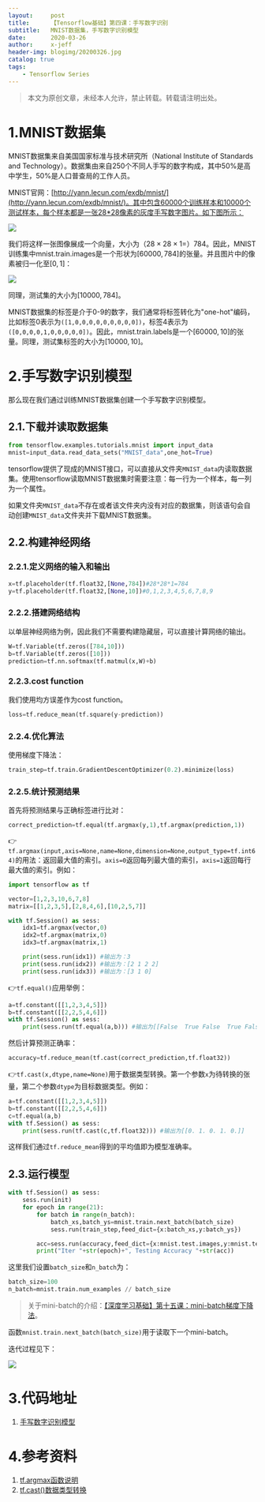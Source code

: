 ```yaml
---
layout:     post
title:      【Tensorflow基础】第四课：手写数字识别
subtitle:   MNIST数据集，手写数字识别模型
date:       2020-03-26
author:     x-jeff
header-img: blogimg/20200326.jpg
catalog: true
tags:
    - Tensorflow Series
---
```

>本文为原创文章，未经本人允许，禁止转载。转载请注明出处。

# 1.MNIST数据集

MNIST数据集来自美国国家标准与技术研究所（National Institute of Standards and Technology）。数据集由来自250个不同人手写的数字构成，其中50%是高中学生，50%是人口普查局的工作人员。

MNIST官网：[http://yann.lecun.com/exdb/mnist/](http://yann.lecun.com/exdb/mnist/)。其中包含60000个训练样本和10000个测试样本，每个样本都是一张28*28像素的灰度手写数字图片。如下图所示：

![](https://xjeffblogimg.oss-cn-beijing.aliyuncs.com/BLOGIMG/BlogImage/TensorflowSeries/Lesson4/4x1.png)

我们将这样一张图像展成一个向量，大小为（$28\times 28 \times 1=$）784。因此，MNIST训练集中mnist.train.images是一个形状为$[60000,784]$的张量。并且图片中的像素被归一化至$[0,1]$：

![](https://xjeffblogimg.oss-cn-beijing.aliyuncs.com/BLOGIMG/BlogImage/TensorflowSeries/Lesson4/4x2.png)

同理，测试集的大小为$[10000,784]$。

MNIST数据集的标签是介于0-9的数字，我们通常将标签转化为"one-hot"编码，比如标签0表示为`([1,0,0,0,0,0,0,0,0,0])`，标签4表示为`([0,0,0,0,1,0,0,0,0,0])`。因此，mnist.train.labels是一个$[60000,10]$的张量。同理，测试集标签的大小为$[10000,10]$。

# 2.手写数字识别模型

那么现在我们通过训练MNIST数据集创建一个手写数字识别模型。

## 2.1.下载并读取数据集

```python
from tensorflow.examples.tutorials.mnist import input_data
mnist=input_data.read_data_sets("MNIST_data",one_hot=True)
```

tensorflow提供了现成的MNIST接口，可以直接从文件夹`MNIST_data`内读取数据集。使用tensorflow读取MNIST数据集时需要注意：每一行为一个样本，每一列为一个属性。

如果文件夹`MNIST_data`不存在或者该文件夹内没有对应的数据集，则该语句会自动创建`MNIST_data`文件夹并下载MNIST数据集。

## 2.2.构建神经网络

### 2.2.1.定义网络的输入和输出

```python
x=tf.placeholder(tf.float32,[None,784])#28*28*1=784
y=tf.placeholder(tf.float32,[None,10])#0,1,2,3,4,5,6,7,8,9
```

### 2.2.2.搭建网络结构

以单层神经网络为例，因此我们不需要构建隐藏层，可以直接计算网络的输出。

```python
W=tf.Variable(tf.zeros([784,10]))
b=tf.Variable(tf.zeros([10]))
prediction=tf.nn.softmax(tf.matmul(x,W)+b)
```

### 2.2.3.cost function

我们使用均方误差作为cost function。

```python
loss=tf.reduce_mean(tf.square(y-prediction))
```

### 2.2.4.优化算法

使用梯度下降法：

```python
train_step=tf.train.GradientDescentOptimizer(0.2).minimize(loss)
```

### 2.2.5.统计预测结果

首先将预测结果与正确标签进行比对：

```python
correct_prediction=tf.equal(tf.argmax(y,1),tf.argmax(prediction,1))
```
👉`tf.argmax(input,axis=None,name=None,dimension=None,output_type=tf.int64)`的用法：返回最大值的索引。`axis=0`返回每列最大值的索引，`axis=1`返回每行最大值的索引。例如：

```python
import tensorflow as tf

vector=[1,2,3,10,6,7,8]
matrix=[[1,2,3,5],[2,8,4,6],[10,2,5,7]]

with tf.Session() as sess:
    idx1=tf.argmax(vector,0)
    idx2=tf.argmax(matrix,0)
    idx3=tf.argmax(matrix,1)

    print(sess.run(idx1)) #输出为：3
    print(sess.run(idx2)) #输出为：[2 1 2 2]
    print(sess.run(idx3)) #输出为：[3 1 0]
```

👉`tf.equal()`应用举例：

```python
a=tf.constant([[1,2,3,4,5]])
b=tf.constant([[2,2,5,4,6]])
with tf.Session() as sess:
    print(sess.run(tf.equal(a,b))) #输出为[[False  True False  True False]]
```

然后计算预测正确率：

```python
accuracy=tf.reduce_mean(tf.cast(correct_prediction,tf.float32))
```

👉`tf.cast(x,dtype,name=None)`用于数据类型转换。第一个参数`x`为待转换的张量，第二个参数`dtype`为目标数据类型。例如：

```python
a=tf.constant([[1,2,3,4,5]])
b=tf.constant([[2,2,5,4,6]])
c=tf.equal(a,b)
with tf.Session() as sess:
    print(sess.run(tf.cast(c,tf.float32))) #输出为[[0. 1. 0. 1. 0.]]
```

这样我们通过`tf.reduce_mean`得到的平均值即为模型准确率。

## 2.3.运行模型

```python
with tf.Session() as sess:
    sess.run(init)
    for epoch in range(21):
        for batch in range(n_batch):
            batch_xs,batch_ys=mnist.train.next_batch(batch_size)
            sess.run(train_step,feed_dict={x:batch_xs,y:batch_ys})

        acc=sess.run(accuracy,feed_dict={x:mnist.test.images,y:mnist.test.labels})
        print("Iter "+str(epoch)+", Testing Accuracy "+str(acc))
```

这里我们设置`batch_size`和`n_batch`为：

```python
batch_size=100
n_batch=mnist.train.num_examples // batch_size
```

>关于mini-batch的介绍：[【深度学习基础】第十五课：mini-batch梯度下降法](http://shichaoxin.com/2020/02/20/深度学习基础-第十五课-mini-batch梯度下降法/)。

函数`mnist.train.next_batch(batch_size)`用于读取下一个mini-batch。

迭代过程见下：

![](https://xjeffblogimg.oss-cn-beijing.aliyuncs.com/BLOGIMG/BlogImage/TensorflowSeries/Lesson4/4x3.png)

# 3.代码地址

1. [手写数字识别模型](https://github.com/x-jeff/Tensorflow_Code_Demo/tree/master/Demo3)

# 4.参考资料

1. [tf.argmax函数说明](https://blog.csdn.net/kdongyi/article/details/82390394)
2. [tf.cast()数据类型转换](https://blog.csdn.net/dcrmg/article/details/79747814)